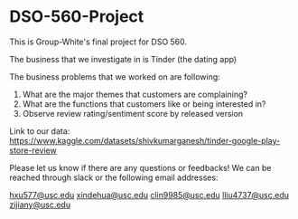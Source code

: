 # DSO-560-Project

This is Group-White's final project for DSO 560. 

The business that we investigate in is Tinder (the dating app) 

The business problems that we worked on are following: 

1. What are the major themes that customers are complaining?
2. What are the functions that customers like or being interested in?
3. Observe review rating/sentiment score by released version

Link to our data: https://www.kaggle.com/datasets/shivkumarganesh/tinder-google-play-store-review

Please let us know if there are any questions or feedbacks! We can be reached through slack or the following email addresses: 

hxu577@usc.edu
xindehua@usc.edu
clin9985@usc.edu
lliu4737@usc.edu
zijiany@usc.edu

